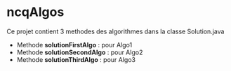 # ncqAlgos
Ce projet contient 3 methodes des algorithmes dans la classe Solution.java
<ul>
  <li> Methode <b>solutionFirstAlgo</b> : pour Algo1</li>
  <li> Methode <b>solutionSecondAlgo</b> : pour Algo2</li>
  <li> Methode <b>solutionThirdAlgo</b> : pour Algo3</li>
</ul>
